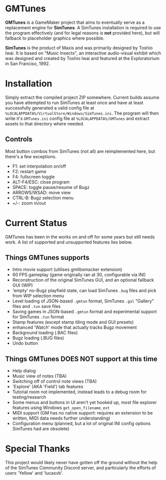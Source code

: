 # GMTunes
**GMTunes** is a GameMaker project that aims to eventually serve as a replacement engine for **SimTunes**. A SimTunes installation is required to use the program effectively (and for legal reasons is **not** provided here), but will fallback to placeholder graphics where possible.

**SimTunes** is the product of Maxis and was primarily designed by Toshio Iwai. It is based on "Music Insects", an interactive audio-visual exhibit which was designed and created by Toshio Iwai and featured at the Exploratorium in San Franciso, 1992.

# Installation
Simply extract the compiled project ZIP somewhere. Current builds assume you have attempted to run SimTunes at least once and have at least successfully generated a valid config file at `%LOCALAPPDATA%/VirtualStore/Windows/SimTunes.ini`. The program will then write it's `GMTunes.ini` config file at `%LOCALAPPDATA%/GMTunes` and extract assets to that directory where needed.

## Controls
Most button combos from SimTunes (not all) are reimplemented here, but there's a few exceptions.

- F1: set interpolation on/off
- F2: restart game
- F4: fullscreen toggle
- ALT-F4/ESC: close program
- SPACE: toggle pause/resume of Bugz
- ARROWS/WSAD: move view
- CTRL-B: Bugz selection menu
- +/-: zoom in/out

# Current Status
GMTunes has been in the works on and off for some years but still needs work. A list of supported and unsupported features lies below. 

## Things GMTunes supports
- Intro movie support (utilises gmlibsmacker extension)
- 60 FPS gameplay (game originally ran at 30, configurable via INI)
- Reconstruction of the original SimTunes GUI, and an optional fallback GUI (WIP)
- 'empty' no-Bugz playfield state, can load SimTunes `.bug` files and pick from WIP selection menu
- Level loading of JSON-based `.gmtun` format, SimTunes `.gal` "Gallery" files and `.tun` save files
- Saving games in JSON-based `.gmtun` format and experimental support for SimTunes `.tun` format
- Stamp features (except stamp tiling mode and GUI presets)
- enhanced 'Watch' mode that actually tracks Bugz movement
- Background loading (.BAC files)
- Bugz loading (.BUG files)
- Undo button

## Things GMTunes DOES NOT support at this time
- Help dialog
- Music view of notes (TBA)
- Switching off of control note views (TBA)
- 'Explore' (AKA 'Field') tab features
- Tutorial room not implemented, instead leads to a debug room for testing/research
- Some menus and buttons in UI aren't yet hooked up, most file explorer features using Windows `get_open_filename_ext`
- MIDI support (GM has no native support: requires an extension to be written, MIDI data needs further understanding)
- Configuration menu (planned, but a lot of original INI config options SimTunes had are obsolete)

# Special Thanks
This project would likely never have gotten off the ground without the help of the SimTunes Community Discord server, and particularly the efforts of users 'Yellow' and 'lucasvb'.
